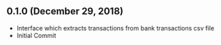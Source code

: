 ## 0.1.0 (December 29, 2018)
  - Interface which extracts transactions from bank transactions csv file
  - Initial Commit

